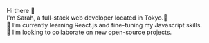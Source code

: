 Hi there 👋 <br>
I'm Sarah, a full-stack web developer located in Tokyo.🗼<br>
🌱 I’m currently learning React.js and fine-tuning my Javascript skills. <br>
👯 I’m looking to collaborate on new open-source projects.
